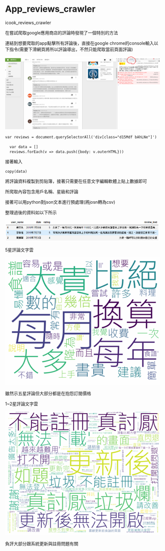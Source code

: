 # App_reviews_crawler
icook_reviews_crawler

在嘗試爬取google應用商店的評論時發現了一個特別的方法


連結到想要爬取的app點擊所有評論後，直接在google chrome的console輸入以下指令(需要下滑網頁將所以評論導出，不然只能爬取當前頁面評論)

![GitHub](https://github.com/chiajung0001/App_reviews_crawler/blob/master/chrome_console.png)

```
var reviews = document.querySelectorAll('div[class="d15Mdf bAhLNe"]')
	
  var data = []
  reviews.forEach(v => data.push({body: v.outerHTML}))
```



接著輸入
```
copy(data)
```
將評論資料複製到剪貼簿，接著只需要在任意文字編輯軟體上貼上數據即可

所爬取內容包含用戶名稱、星級和評論

接著可以用python對json文本進行預處理(將josn轉為csv)

整理過後的資料如以下所示

![Github](https://github.com/chiajung0001/App_reviews_crawler/blob/master/reviews_df.png)



5星評論文字雲

![Github](https://github.com/chiajung0001/App_reviews_crawler/blob/master/wordcloud_5.png)

雖然示五星評論但大部分都是在抱怨訂閱價格

1~2星評論文字雲

![Github](https://github.com/chiajung0001/App_reviews_crawler/blob/master/wordcloud_2.png)

負評大部分跟系統更新與註冊問題有關



